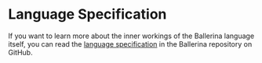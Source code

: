 # Language Specification

If you want to learn more about the inner workings of the Ballerina language itself, you can read the [language specification](https://github.com/ballerinalang/ballerina/blob/master/docs/specification/README.md) in the Ballerina repository on GitHub. 
